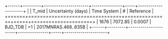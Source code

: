 +------+---------+----------------------+---------------+-----+---------------------+
|      |   T_mid |   Uncertainty (days) | Time System   | #   | Reference           |
+======+=========+======================+===============+=====+=====================+
| 1676 | 7072.85 |               0.0007 | BJD_TDB       | >1  | 2017MNRAS.468..835B |
+------+---------+----------------------+---------------+-----+---------------------+